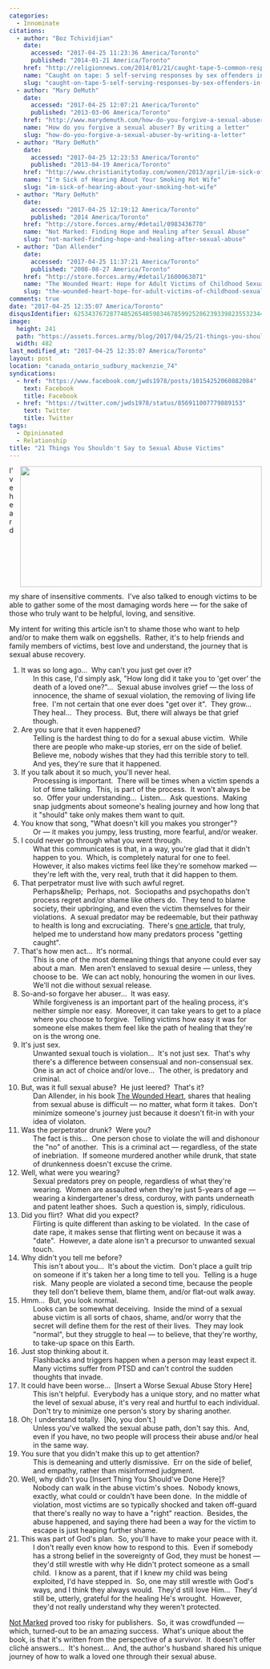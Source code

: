 ```yaml
---
categories:
  - Innominate
citations:
  - author: "Boz Tchividjian"
    date:
      accessed: "2017-04-25 11:23:36 America/Toronto"
      published: "2014-01-21 America/Toronto"
    href: "http://religionnews.com/2014/01/21/caught-tape-5-common-responses-sex-offenders-church"
    name: "Caught on tape: 5 self-serving responses by sex offenders in the church"
    slug: "caught-on-tape-5-self-serving-responses-by-sex-offenders-in-the-church"
  - author: "Mary DeMuth"
    date:
      accessed: "2017-04-25 12:07:21 America/Toronto"
      published: "2013-03-06 America/Toronto"
    href: "http://www.marydemuth.com/how-do-you-forgive-a-sexual-abuser-by-writing-a-letter"
    name: "How do you forgive a sexual abuser? By writing a letter"
    slug: "how-do-you-forgive-a-sexual-abuser-by-writing-a-letter"
  - author: "Mary DeMuth"
    date:
      accessed: "2017-04-25 12:23:53 America/Toronto"
      published: "2013-04-19 America/Toronto"
    href: "http://www.christianitytoday.com/women/2013/april/im-sick-of-hearing-about-your-smoking-hot-wife.html"
    name: "I'm Sick of Hearing About Your Smoking Hot Wife"
    slug: "im-sick-of-hearing-about-your-smoking-hot-wife"
  - author: "Mary DeMuth"
    date:
      accessed: "2017-04-25 12:19:12 America/Toronto"
      published: "2014 America/Toronto"
    href: "http://store.forces.army/#detail/0983436770"
    name: "Not Marked: Finding Hope and Healing after Sexual Abuse"
    slug: "not-marked-finding-hope-and-healing-after-sexual-abuse"
  - author: "Dan Allender"
    date:
      accessed: "2017-04-25 11:37:21 America/Toronto"
      published: "2008-08-27 America/Toronto"
    href: "http://store.forces.army/#detail/1600063071"
    name: "The Wounded Heart: Hope for Adult Victims of Childhood Sexual Abuse"
    slug: "the-wounded-heart-hope-for-adult-victims-of-childhood-sexual-abuse"
comments: true
date: "2017-04-25 12:35:07 America/Toronto"
disqusIdentifier: 6253437672877485265485983467859925286239339823553234435888762324522755396944437259253752544232458286
image:
  height: 241
  path: "https://assets.forces.army/blog/2017/04/25/21-things-you-shouldnt-say-to-sexual-abuse-victims/hotlink-ok/innominate_1_482x241.png"
  width: 482
last_modified_at: "2017-04-25 12:35:07 America/Toronto"
layout: post
location: "canada_ontario_sudbury_mackenzie_74"
syndications:
  - href: "https://www.facebook.com/jwds1978/posts/10154252060882084"
    text: Facebook
    title: Facebook
  - href: "https://twitter.com/jwds1978/status/856911007779889153"
    text: Twitter
    title: Twitter
tags:
  - Opinionated
  - Relationship
title: "21 Things You Shouldn't Say to Sexual Abuse Victims"
---
```


<img
  alt="" height="241" src="{{ site.uri.assets }}/blog/2017/04/25/21-things-you-shouldnt-say-to-sexual-abuse-victims/innominate_1_482x241.png"
  style="border: 0px; float: right; margin-bottom: 10px; margin-left: 10px;" width="482" />
<p>
  I've heard my share of insensitive comments.&nbsp; I've also talked to enough victims to be able to gather some of the most damaging words here &#8212; for
  the sake of those who truly want to be helpful, loving, and sensitive.
</p>
<p>
  My intent for writing this article isn't to shame those who want to help and/or to make them walk on eggshells.&nbsp; Rather, it's to help friends and family
  members of victims, best love and understand, the journey that is sexual abuse recovery.
</p>
<!-- excerptBreak -->
<ol style="list-style-type: decimal;">
  <li>
    It was so long ago&hellip;&nbsp; Why can't you just get over it?
    <ul style="list-style-type: none;">
      <li>
        In this case, I'd simply ask, &quot;How long did it take you to 'get over' the death of a loved one?&quot;&hellip;&nbsp; Sexual abuse involves grief
        &#8212; the loss of innocence, the shame of sexual violation, the removing of living life free.&nbsp; I'm not certain that one ever does &quot;get over
        it&quot;.&nbsp; They grow&hellip;&nbsp; They heal&hellip;&nbsp; They process.&nbsp; But, there will always be that grief though.
      </li>
    </ul>
  </li>
  <li>
    Are you sure that it even happened?
    <ul style="list-style-type: none;">
      <li>
        Telling is the hardest thing to do for a sexual abuse victim.&nbsp; While there are people who make-up stories, err on the side of belief.&nbsp; Believe
        me, nobody wishes that they had this terrible story to tell.&nbsp; And yes, they're sure that it happened.
      </li>
    </ul>
  </li>
  <li>
    If you talk about it so much, you'll never heal.
    <ul style="list-style-type: none;">
      <li>
        Processing is important.&nbsp; There will be times when a victim spends a lot of time talking.&nbsp; This, is part of the process.&nbsp; It won't always
        be so.&nbsp; Offer your understanding&hellip;&nbsp; Listen&hellip;&nbsp; Ask questions.&nbsp; Making snap judgments about someone's healing journey and
        how long that it &quot;should&quot; take only makes them want to quit.
      </li>
    </ul>
  </li>
  <li>
    You know that song, &quot;What doesn't kill you makes you stronger&quot;?
    <ul style="list-style-type: none;">
      <li>
        Or &#8212; it makes you jumpy, less trusting, more fearful, and/or weaker.
      </li>
    </ul>
  </li>
  <li>
    I could never go through what you went through.
    <ul style="list-style-type: none;">
      <li>
        What this communicates is that, in a way, you're glad that it didn't happen to you.&nbsp; Which, is completely natural for one to feel.&nbsp; However,
        it also makes victims feel like they're somehow marked &#8212; they're left with the, very real, truth that it did happen to them.
      </li>
    </ul>
  </li>
  <li>
    That perpetrator must live with such awful regret.
    <ul style="list-style-type: none;">
      <li>
        Perhaps&helip;&nbsp; Perhaps, not.&nbsp; Sociopaths and psychopaths don't process regret and/or shame like others do.&nbsp; They tend to blame society,
        their upbringing, and even the victim themselves for their violations.&nbsp; A sexual predator may be redeemable, but their pathway to health is long
        and excruciating.&nbsp; There's <a
          href="{{ site.url }}{{ page.url }}#cite-caught-on-tape-5-self-serving-responses-by-sex-offenders-in-the-church" rel="me"
          title="Caught on tape: 5 self-serving responses by sex offenders in the church">one article</a>, that truly, helped me to understand how many
        predators process &quot;getting caught&quot;.
      </li>
    </ul>
  </li>
  <li>
    That's how men act&hellip;&nbsp; It's normal.
    <ul style="list-style-type: none;">
      <li>
        This is one of the most demeaning things that anyone could ever say about a man.&nbsp; Men aren't enslaved to sexual desire &#8212; unless, they choose
        to be.&nbsp; We can act nobly, honouring the women in our lives.&nbsp; We'll not die without sexual release.
      </li>
    </ul>
  </li>
  <li>
    So-and-so forgave her abuser&hellip;&nbsp; It was easy.
    <ul style="list-style-type: none;">
      <li>
        While forgiveness is an important part of the healing process, it's neither simple nor easy.&nbsp; Moreover, it can take years to get to a place where
        you choose to forgive.&nbsp; Telling victims how easy it was for someone else makes them feel like the path of healing that they're on is the wrong one.
      </li>
    </ul>
  </li>
  <li>
    It's just sex.
    <ul style="list-style-type: none;">
      <li>
        Unwanted sexual touch is violation&hellip;&nbsp; It's not just sex.&nbsp; That's why there's a difference between consensual and non-consensual
        sex.&nbsp; One is an act of choice and/or love&hellip;&nbsp; The other, is predatory and criminal.
      </li>
    </ul>
  </li>
  <li>
    But, was it full sexual abuse?&nbsp; He just leered?&nbsp; That's it?
    <ul style="list-style-type: none;">
      <li>
        Dan Allender, in his book <a
          href="{{ site.url }}{{ page.url }}#cite-the-wounded-heart-hope-for-adult-victims-of-childhood-sexual-abuse" rel="me"
          title="The Wounded Heart: Hope for Adult Victims of Childhood Sexual Abuse">The Wounded Heart</a>, shares that healing from sexual abuse is difficult
        &#8212; no matter, what form it takes.&nbsp; Don't minimize someone's journey just because it doesn't fit-in with your idea of violaton.
      </li>
    </ul>
  </li>
  <li>
    Was the perpetrator drunk?&nbsp; Were you?
    <ul style="list-style-type: none;">
      <li>
        The fact is this&hellip;&nbsp; One person chose to violate the will and dishonour the &quot;no&quot; of another.&nbsp; This is a criminal act &#8212;
        regardless, of the state of inebriation.&nbsp; If someone murdered another while drunk, that state of drunkenness doesn't excuse the crime.
      </li>
    </ul>
  </li>
  <li>
    Well, what were you wearing?
    <ul style="list-style-type: none;">
      <li>
        Sexual predators prey on people, regardless of what they're wearing.&nbsp; Women are assaulted when they're just 5-years of age &#8212; wearing a
        kindergartener's dress, corduroy, with pants underneath and patent leather shoes.&nbsp; Such a question is, simply, ridiculous.
      </li>
    </ul>
  </li>
  <li>
    Did you flirt?&nbsp; What did you expect?
    <ul style="list-style-type: none;">
      <li>
        Flirting is quite different than asking to be violated.&nbsp; In the case of date rape, it makes sense that flirting went on because it was a
        &quot;date&quot;.&nbsp; However, a date alone isn't a precursor to unwanted sexual touch.
      </li>
    </ul>
  </li>
  <li>
    Why didn't you tell me before?
    <ul style="list-style-type: none;">
      <li>
        This isn't about you&hellip;&nbsp; It's about the victim.&nbsp; Don't place a guilt trip on someone if it's taken her a long time to tell you.&nbsp;
        Telling is a huge risk.&nbsp; Many people are violated a second time, because the people they tell don't believe them, blame them, and/or flat-out walk
        away.
      </li>
    </ul>
  </li>
  <li>
    Hmm&hellip;&nbsp; But, you look normal.
    <ul style="list-style-type: none;">
      <li>
        Looks can be somewhat deceiving.&nbsp; Inside the mind of a sexual abuse victim is all sorts of chaos, shame, and/or worry that the secret will define
        them for the rest of their lives.&nbsp; They may look &quot;normal&quot;, but they struggle to heal &#8212; to believe, that they're worthy, to take-up
        space on this Earth.
      </li>
    </ul>
  </li>
  <li>
    Just stop thinking about it.
    <ul style="list-style-type: none;">
      <li>
        Flashbacks and triggers happen when a person may least expect it.&nbsp; Many victims suffer from PTSD and can't control the sudden thoughts that invade.
      </li>
    </ul>
  </li>
  <li>
    It could have been worse&hellip;&nbsp; [Insert a Worse Sexual Abuse Story Here]
    <ul style="list-style-type: none;">
      <li>
        This isn't helpful.&nbsp; Everybody has a unique story, and no matter what the level of sexual abuse, it's very real and hurtful to each
        individual.&nbsp; Don't try to minimize one person's story by sharing another.
      </li>
    </ul>
  </li>
  <li>
    Oh; I understand totally.&nbsp; [No, you don't.]
    <ul style="list-style-type: none;">
      <li>
        Unless you've walked the sexual abuse path, don't say this.&nbsp; And, even if you have, no two people will process their abuse and/or heal in the same
        way.
      </li>
    </ul>
  </li>
  <li>
    You sure that you didn't make this up to get attention?
    <ul style="list-style-type: none;">
      <li>
        This is demeaning and utterly dismissive.&nbsp; Err on the side of belief, and empathy, rather than misinformed judgment.
      </li>
    </ul>
  </li>
  <li>
    Well, why didn't you [Insert Thing You Should've Done Here]?
    <ul style="list-style-type: none;">
      <li>
        Nobody can walk in the abuse victim's shoes.&nbsp; Nobody knows, exactly, what could or couldn't have been done.&nbsp; In the middle of violation, most
        victims are so typically shocked and taken off-guard that there's really no way to have a &quot;right&quot; reaction.&nbsp; Besides, the abuse happened,
        and saying there had been a way for the victim to escape is just heaping further shame.
      </li>
    </ul>
  </li>
  <li>
    This was part of God's plan.&nbsp; So, you'll have to make your peace with it.
    <ul style="list-style-type: none;">
      <li>
        I don't really even know how to respond to this.&nbsp; Even if somebody has a strong belief in the sovereignty of God, they must be honest &#8212;
        they'd still wrestle with why He didn't protect someone as a small child.&nbsp; I know as a parent, that if I knew my child was being exploited, I'd
        have stepped in.&nbsp; So, one may still wrestle with God's ways, and I think they always would.&nbsp; They'd still love Him&hellip;&nbsp; They'd still
        be, utterly, grateful for the healing He's wrought.&nbsp; However, they'd not really understand why they weren't protected.
      </li>
    </ul>
  </li>
</ol>
<p>
  <a
    href="{{ site.url }}{{ page.url }}#cite-not-marked-finding-hope-and-healing-after-sexual-abuse" rel="me"
    title="Not Marked: Finding Hope and Healing after Sexual Abuse">Not Marked</a> proved too risky for publishers.&nbsp; So, it was crowdfunded &#8212; which,
  turned-out to be an amazing success.&nbsp; What's unique about the book, is that it's written from the perspective of a survivor.&nbsp; It doesn't offer
  clich&eacute; answers&hellip;&nbsp; It's honest&hellip;&nbsp; And, the author's husband shared his unique journey of how to walk a loved one through their
  sexual abuse.
</p>
